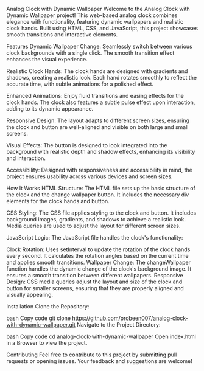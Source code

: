 Analog Clock with Dynamic Wallpaper
Welcome to the Analog Clock with Dynamic Wallpaper project! This web-based analog clock combines elegance with functionality, featuring dynamic wallpapers and realistic clock hands. Built using HTML, CSS, and JavaScript, this project showcases smooth transitions and interactive elements.

Features
Dynamic Wallpaper Change: Seamlessly switch between various clock backgrounds with a single click. The smooth transition effect enhances the visual experience.

Realistic Clock Hands: The clock hands are designed with gradients and shadows, creating a realistic look. Each hand rotates smoothly to reflect the accurate time, with subtle animations for a polished effect.

Enhanced Animations: Enjoy fluid transitions and easing effects for the clock hands. The clock also features a subtle pulse effect upon interaction, adding to its dynamic appearance.

Responsive Design: The layout adapts to different screen sizes, ensuring the clock and button are well-aligned and visible on both large and small screens.

Visual Effects: The button is designed to look integrated into the background with realistic depth and shadow effects, enhancing its visibility and interaction.

Accessibility: Designed with responsiveness and accessibility in mind, the project ensures usability across various devices and screen sizes.

How It Works
HTML Structure: The HTML file sets up the basic structure of the clock and the change wallpaper button. It includes the necessary div elements for the clock hands and button.

CSS Styling: The CSS file applies styling to the clock and button. It includes background images, gradients, and shadows to achieve a realistic look. Media queries are used to adjust the layout for different screen sizes.

JavaScript Logic: The JavaScript file handles the clock's functionality:

Clock Rotation: Uses setInterval to update the rotation of the clock hands every second. It calculates the rotation angles based on the current time and applies smooth transitions.
Wallpaper Change: The changeWallpaper function handles the dynamic change of the clock's background image. It ensures a smooth transition between different wallpapers.
Responsive Design: CSS media queries adjust the layout and size of the clock and button for smaller screens, ensuring that they are properly aligned and visually appealing.

Installation
Clone the Repository:

bash
Copy code
git clone https://github.com/probeen007/analog-clock-with-dynamic-wallpaper.git
Navigate to the Project Directory:

bash
Copy code
cd analog-clock-with-dynamic-wallpaper
Open index.html in a Browser to view the project.

Contributing
Feel free to contribute to this project by submitting pull requests or opening issues. Your feedback and suggestions are welcome!
